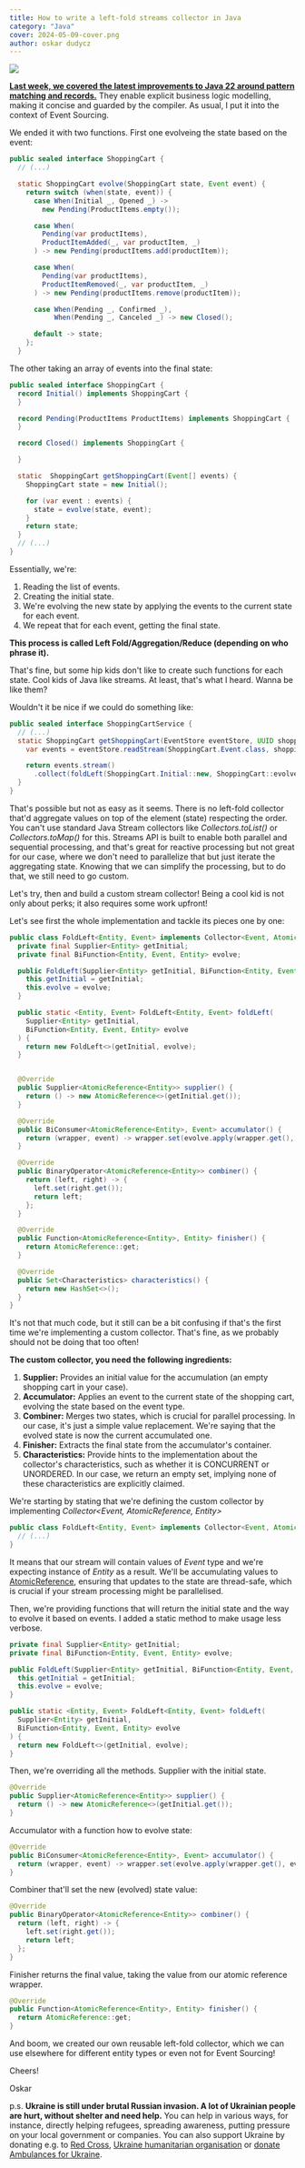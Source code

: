 ```yaml
---
title: How to write a left-fold streams collector in Java
category: "Java"
cover: 2024-05-09-cover.png
author: oskar dudycz
---
```


![](2024-05-09-cover.png)

**[Last week, we covered the latest improvements to Java 22 around pattern matching and records.](/en/this_is_not_your_uncle_java/)** They enable explicit business logic modelling, making it concise and guarded by the compiler. As usual, I put it into the context of Event Sourcing.

We ended it with two functions. First one evolveing the state based on the event:

```java
public sealed interface ShoppingCart {
  // (...)

  static ShoppingCart evolve(ShoppingCart state, Event event) {
    return switch (when(state, event)) {
      case When(Initial _, Opened _) ->
        new Pending(ProductItems.empty());

      case When(
        Pending(var productItems),
        ProductItemAdded(_, var productItem, _)
      ) -> new Pending(productItems.add(productItem));

      case When(
        Pending(var productItems),
        ProductItemRemoved(_, var productItem, _)
      ) -> new Pending(productItems.remove(productItem));

      case When(Pending _, Confirmed _),
           When(Pending _, Canceled _) -> new Closed();

      default -> state;
    };
  }
```

The other taking an array of events into the final state:

```java
public sealed interface ShoppingCart {
  record Initial() implements ShoppingCart {
  }

  record Pending(ProductItems ProductItems) implements ShoppingCart {
  }

  record Closed() implements ShoppingCart {

  }

  static  ShoppingCart getShoppingCart(Event[] events) {
    ShoppingCart state = new Initial();

    for (var event : events) {
      state = evolve(state, event);
    }
    return state;
  }
  // (...)
}
```

Essentially, we're:
1. Reading the list of events.
2. Creating the initial state.
3. We're evolving the new state by applying the events to the current state for each event.
4. We repeat that for each event, getting the final state.

**This process is called Left Fold/Aggregation/Reduce (depending on who phrase it).**

That's fine, but some hip kids don't like to create such functions for each state. Cool kids of Java like streams. At least, that's what I heard. Wanna be like them?

Wouldn't it be nice if we could do something like:

```java
public sealed interface ShoppingCartService {
  // (...)
  static ShoppingCart getShoppingCart(EventStore eventStore, UUID shoppingCartId) {
    var events = eventStore.readStream(ShoppingCart.Event.class, shoppingCartId);

    return events.stream()
      .collect(foldLeft(ShoppingCart.Initial::new, ShoppingCart::evolve));
  }
}
```

That's possible but not as easy as it seems. There is no left-fold collector that'd aggregate values on top of the element (state) respecting the order. You can't use standard Java Stream collectors like _Collectors.toList()_ or _Collectors.toMap()_ for this. Streams API is built to enable both parallel and sequential processing, and that's great for reactive processing but not great for our case, where we don't need to parallelize that but just iterate the aggregating state. Knowing that we can simplify the processing, but to do that, we still need to go custom. 

Let's try, then and build a custom stream collector! Being a cool kid is not only about perks; it also requires some work upfront!

Let's see first the whole implementation and tackle its pieces one by one:

```java
public class FoldLeft<Entity, Event> implements Collector<Event, AtomicReference<Entity>, Entity> {
  private final Supplier<Entity> getInitial;
  private final BiFunction<Entity, Event, Entity> evolve;

  public FoldLeft(Supplier<Entity> getInitial, BiFunction<Entity, Event, Entity> evolve) {
    this.getInitial = getInitial;
    this.evolve = evolve;
  }

  public static <Entity, Event> FoldLeft<Entity, Event> foldLeft(
    Supplier<Entity> getInitial,
    BiFunction<Entity, Event, Entity> evolve
  ) {
    return new FoldLeft<>(getInitial, evolve);
  }


  @Override
  public Supplier<AtomicReference<Entity>> supplier() {
    return () -> new AtomicReference<>(getInitial.get());
  }

  @Override
  public BiConsumer<AtomicReference<Entity>, Event> accumulator() {
    return (wrapper, event) -> wrapper.set(evolve.apply(wrapper.get(), event));
  }

  @Override
  public BinaryOperator<AtomicReference<Entity>> combiner() {
    return (left, right) -> {
      left.set(right.get());
      return left;
    };
  }

  @Override
  public Function<AtomicReference<Entity>, Entity> finisher() {
    return AtomicReference::get;
  }

  @Override
  public Set<Characteristics> characteristics() {
    return new HashSet<>();
  }
}
```

It's not that much code, but it still can be a bit confusing if that's the first time we're implementing a custom collector. That's fine, as we probably should not be doing that too often!

**The custom collector, you need the following ingredients:**
1. **Supplier:** Provides an initial value for the accumulation (an empty shopping cart in your case).
2. **Accumulator:** Applies an event to the current state of the shopping cart, evolving the state based on the event type.
3. **Combiner:** Merges two states, which is crucial for parallel processing. In our case, it's just a simple value replacement. We're saying that the evolved state is now the current accumulated one.
4. **Finisher:** Extracts the final state from the accumulator's container.
5. **Characteristics:** Provide hints to the implementation about the collector's characteristics, such as whether it is CONCURRENT or UNORDERED. In our case, we return an empty set, implying none of these characteristics are explicitly claimed.

We're starting by stating that we're defining the custom collector by implementing _Collector<Event, AtomicReference<Entity>, Entity>_

```java
public class FoldLeft<Entity, Event> implements Collector<Event, AtomicReference<Entity>, Entity> {
  // (...)
}
```

It means that our stream will contain values of _Event_ type and we're expecting instance of _Entity_ as a result. We'll be accumulating values to [AtomicReference<Entity>](https://www.baeldung.com/java-atomic-variables), ensuring that updates to the state are thread-safe, which is crucial if your stream processing might be parallelised.

Then, we're providing functions that will return the initial state and the way to evolve it based on events. I added a static method to make usage less verbose.

```java
private final Supplier<Entity> getInitial;
private final BiFunction<Entity, Event, Entity> evolve;

public FoldLeft(Supplier<Entity> getInitial, BiFunction<Entity, Event, Entity> evolve) {
  this.getInitial = getInitial;
  this.evolve = evolve;
}

public static <Entity, Event> FoldLeft<Entity, Event> foldLeft(
  Supplier<Entity> getInitial,
  BiFunction<Entity, Event, Entity> evolve
) {
  return new FoldLeft<>(getInitial, evolve);
}
```

Then, we're overriding all the methods. Supplier with the initial state.

```java
@Override
public Supplier<AtomicReference<Entity>> supplier() {
  return () -> new AtomicReference<>(getInitial.get());
}
```

Accumulator with a function how to evolve state:

```java
@Override
public BiConsumer<AtomicReference<Entity>, Event> accumulator() {
  return (wrapper, event) -> wrapper.set(evolve.apply(wrapper.get(), event));
}
```

Combiner that'll set the new (evolved) state value:

```java
@Override
public BinaryOperator<AtomicReference<Entity>> combiner() {
  return (left, right) -> {
    left.set(right.get());
    return left;
  };
}
```

Finisher returns the final value, taking the value from our atomic reference wrapper.

```java
@Override
public Function<AtomicReference<Entity>, Entity> finisher() {
  return AtomicReference::get;
}
```

And boom, we created our own reusable left-fold collector, which we can use elsewhere for different entity types or even not for Event Sourcing!

Cheers!

Oskar

p.s. **Ukraine is still under brutal Russian invasion. A lot of Ukrainian people are hurt, without shelter and need help.** You can help in various ways, for instance, directly helping refugees, spreading awareness, putting pressure on your local government or companies. You can also support Ukraine by donating e.g. to [Red Cross](https://www.icrc.org/pl/donate/ukraine), [Ukraine humanitarian organisation](https://savelife.in.ua/pl/donate/) or [donate Ambulances for Ukraine](https://www.gofundme.com/f/help-to-save-the-lives-of-civilians-in-a-war-zone).

